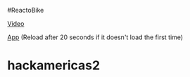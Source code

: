 #ReactoBike

[Video](https://m.youtube.com/watch?v=qwydBtZ7gfY)

[App](http://reactobike.herokuapp.com) (Reload after 20 seconds if it doesn't load the first time)
# hackamericas2
